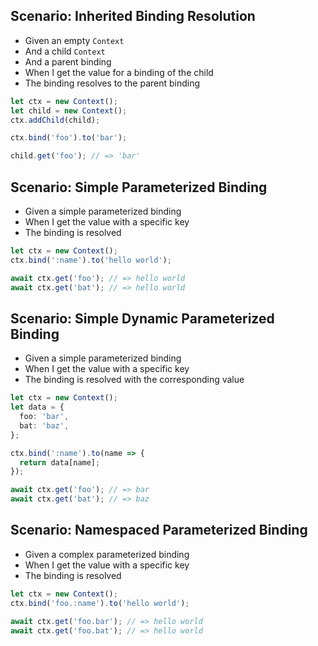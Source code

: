 ## Scenario: Inherited Binding Resolution

- Given an empty `Context`
- And a child `Context`
- And a parent binding
- When I get the value for a binding of the child
- The binding resolves to the parent binding

```ts
let ctx = new Context();
let child = new Context();
ctx.addChild(child);

ctx.bind('foo').to('bar');

child.get('foo'); // => 'bar'
```

## Scenario: Simple Parameterized Binding

- Given a simple parameterized binding
- When I get the value with a specific key
- The binding is resolved

```ts
let ctx = new Context();
ctx.bind(':name').to('hello world');

await ctx.get('foo'); // => hello world
await ctx.get('bat'); // => hello world
```

## Scenario: Simple Dynamic Parameterized Binding

- Given a simple parameterized binding
- When I get the value with a specific key
- The binding is resolved with the corresponding value

```ts
let ctx = new Context();
let data = {
  foo: 'bar',
  bat: 'baz',
};

ctx.bind(':name').to(name => {
  return data[name];
});

await ctx.get('foo'); // => bar
await ctx.get('bat'); // => baz
```

## Scenario: Namespaced Parameterized Binding

- Given a complex parameterized binding
- When I get the value with a specific key
- The binding is resolved

```ts
let ctx = new Context();
ctx.bind('foo.:name').to('hello world');

await ctx.get('foo.bar'); // => hello world
await ctx.get('foo.bat'); // => hello world
```
